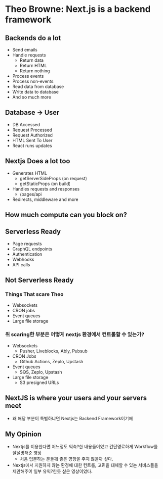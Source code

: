# Theo Browne: Next.js is a backend framework

## Backends do a lot
- Send emails
- Handle requests
	- Return data
	- Return HTML
	- Return nothing
- Process events
- Process non-events
- Read data from database
- Write data to database
- And so much more

## Database -> User
- DB Accessed
- Request Processed
- Request Authorized
- HTML Sent To User
- React runs updates

## Nextjs Does a lot too
- Generates HTML
	- getServerSideProps (on request)
	- getStaticProps (on build)
- Handles requests and responses
	- /pages/api
- Redirects, middleware and more

## How much compute can you block on?

## Serverless Ready
- Page requests
- GraphQL endpoints
- Authentication
- Webhooks
- API calls

## Not Serverless Ready
### Things That scare Theo
- Websockets
- CRON jobs
- Event queues
- Large file storage

### 위 scaring한 부분은 어떻게 nextjs 환경에서 컨트롤할 수 있는가?
- Websockets
	- Pusher, Liveblocks, Ably, Pubsub
- CRON Jobs
	- Github Actions, Zeplo, Upstash
- Event queues
	- SQS, Zeplo, Upstash
- Large file storage
	- S3 presigned URLs

## NextJS is where your users and your servers meet
- 왜 해당 부분이 특별하냐면 Nextjs는 Backend Framework이기에 

## My Opinion
- Nextjs를 이용한다면 어느정도 익숙?한 내용들이였고 간단명료하게 Workflow를 잘설명해준 영상
    - 처음 입문하는 분들께 좋은 영향을 주지 않을까 싶다.
- Nextjs에서 지원하지 않는 환경에 대한 컨트롤, 고민을 대체할 수 있는 서비스들을 제안해주어 일부 유익?한듯 싶은 영상이었다.